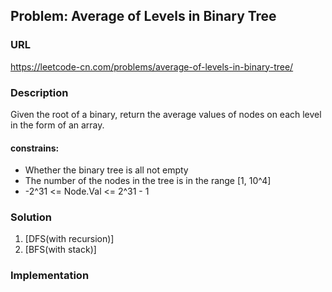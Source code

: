 ## Problem: Average of Levels in Binary Tree

### URL

https://leetcode-cn.com/problems/average-of-levels-in-binary-tree/

### Description

Given the root of a binary, return the average values of nodes on each level in the form of an array.

#### constrains:

- Whether the binary tree is all not empty
- The number of the nodes in the tree is in the range [1, 10^4]
- -2^31 <= Node.Val <= 2^31 - 1

### Solution

1. \[DFS(with recursion)\]
2. \[BFS(with stack)\]

### Implementation
